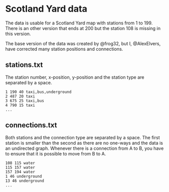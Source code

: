 # Scotland Yard data
The data is usable for a Scotland Yard map with stations from 1 to 199. There is an other version that ends at 200 but the station 108 is missing in this version.

The base version of the data was created by @frog32, but I, @AlexElvers, have corrected many station positions and connections.

## stations.txt
The station number, x-position, y-position and the station type are separated by a space.
```
1 190 40 taxi,bus,underground
2 487 20 taxi
3 675 25 taxi,bus
4 790 15 taxi
...
```

## connections.txt
Both stations and the connection type are separated by a space. The first station is smaller than the second as there are no one-ways and the data is an undirected graph. Whenever there is a connection from A to B, you have to ensure that it is possible to move from B to A.
```
108 115 water
115 157 water
157 194 water
1 46 underground
13 46 underground
...
```
